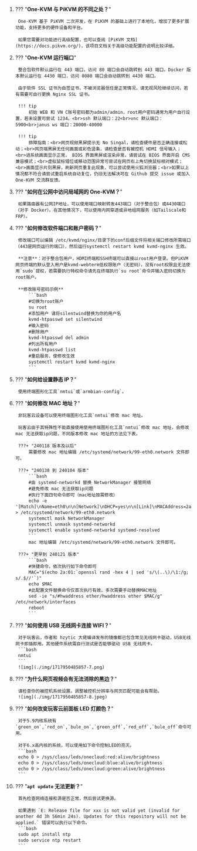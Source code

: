 1. ??? "**One-KVM 与 PiKVM 的不同之处？**"

        One-KVM 基于 PiKVM 二次开发，在 PiKVM 的基础上进行了本地化，增加了更多扩展功能，支持更多的硬件设备和平台。

        如果您需要对功能进行高级配置，也可以查阅 [PiKVM 文档](https://docs.pikvm.org/)，该项目文档关于高级功能配置的说明比较详细。

1. ??? "**One-KVM 运行端口**"

        整合包软件默认运行在 443 端口，访问 80 端口会自动跳转到 443 端口。Docker 版本默认运行在 4430 端口，访问 8080 端口会自动跳转到 4430 端口。

        由于软件 SSL 证书为自签证书，不被浏览器信任是正常情况，请无视风险继续访问，若有需要可自行更换 Nginx SSL 证书。

        !!! tip
            初始 WEB 和 VN C账号密码都为admin/admin，root用户密码通常为用户自行设置，若未设置可尝试 1234。<br>ssh 默认端口：22<br>vnc 默认端口：5900<br>janus ws 端口：20000-40000

        !!! tip
            排障指南：<br>网页视频黑屏提示无 No Singal，请检查硬件是否正确连接或松动；<br>网页端黑屏无任何画面或彩色竖条，请检查是否有被控机 HDMI 信号输入；<br>进系统画面显示正常， BIOS 界面黑屏或渲染异常，请尝试在 BIOS 界面开启 CMS 兼容模式；<br>虚拟鼠标错位或移动范围异常可尝试在网页右上角切换鼠标相对模式；<br>画面显示片刻黑屏，刷新网页重复此现象，可以尝试使用火狐浏览器；<br>如果以上情况都不符合请尝试重启系统自动复位，仍旧无法解决可在 Github 提交 issue 或加入 One-KVM 交流群反馈。


1. ??? "**如何在公网中访问局域网的 One-KVM？**"

        如果路由器有公网IP地址，可以使用端口映射转发443端口（对于整合包）或4430端口（对于 Docker）。在其他情况下，可以使用内网穿透或异地组网服务（如Tailscale和FRP）。

1. ??? "**如何修改软件端口和账户密码？**"

        修改端口可以编辑 /etc/kvmd/nginx/目录下的conf后缀文件将相关端口修改所需端口（443是网页运行的端口），然后运行systemctl restart kvmd kvmd-nginx 生效。

        **注意**：对于整合包用户，HDMI终端和SSH终端可以直接以root用户登录。但PiKVM网页终端的默认登入用户是kvmd-webterm低权限账户（无密码），没有root权限且无法使用`sudo`提权，若需要执行特权命令请先在终端执行`su root`命令并输入密码切换为root账户。

        **修改账号密码示例**
            ```bash
            #切换为root账户
            su root
            #添加用户 请将silentwind替换为你的用户名
            kvmd-htpasswd set silentwind
            #输入密码
            #删除用户
            kvmd-htpasswd del admin
            #列出所有用户
            kvmd-htpasswd list
            #重启服务，使修改生效
            systemctl restart kvmd kvmd-nginx
            ```

1. ??? "**如何给设置静态 IP？**"

        使用终端图形化工具`nmtui`或`armbian-config`。

1. ??? "**如何修改 MAC 地址？**"

        非玩客云设备可以使用终端图形化工具`nmtui`修改 mac 地址。

        玩客云由于其特殊性不能直接使用使用终端图形化工具`nmtui`修改 mac 地址，会修改 mac 无法获取ip问题，不同版本修改 mac 地址的方法见下表。

        ???+ "240118 版本及以后"
            需要修改 mac 地址编辑 /etc/systemd/network/99-eth0.network 文件即可。

        ???+ "240138 到 240104 版本"
            ```bash
            #由 systemd-networkd 替换 NetworkManager 接管网络
            #避免修改 mac 无法获取ip问题
            #执行下面四句命令即可（mac地址按需修改）
            echo -e '[Match]\nName=eth0\n\n[Network]\nDHCP=yes\n\n[Link]\nMACAddress=2a:01:3d:ef:b8:e1' > /etc/systemd/network/99-eth0.network
            systemctl mask NetworkManager
            systemctl unmask systemd-networkd
            systemctl enable systemd-networkd systemd-resolved
            ```
            mac 地址编辑 /etc/systemd/network/99-eth0.network 文件即可。

        ???+ "更早到 240121 版本"
            ```bash
            #快捷命令，依次执行如下命令即可
            MAC="$(echo 2a:01:`openssl rand -hex 4 | sed 's/\(..\)/\1:/g; s/.$//'`)"
            echo $MAC
            #此配置文件替换命令仅首次执行有效，多次需要手动替换MAC地址
            sed -ie "s/#hwaddress ether/hwaddress ether $MAC/g" /etc/network/interfaces
            reboot
            ```

1. ??? "**如何使用 USB 无线网卡连接 WIFI？**"

        对于玩客云，作者和 hzytic 大佬编译发布的镜像都已包含常见无线网卡驱动，USB无线网卡即插即用。其他硬件系统需自行测试是否能够驱动 USB 无线网卡。
        ```bash
        nmtui
        ```
        ![img](./img/1717950485857-7.png)


1. ??? "**为什么网页视频会有无法消除的黑边？**"

        请检查你的被控机系统设置。调整被控机分辨率与网页匹配可能会有帮助。
        ![img](./img/1717950485857-8.jpeg)


1. ??? "**如何改变玩客云前面板 LED 灯颜色？**"

        对于5.9内核系统有`green_on`,`red_on`,`bule_on`,`green_off`,`red_off`,`bule_off`命令可用。

        对于6.x高内核的系统，可以使用如下命令控制LED的亮灭。
        ```bash
        echo 0 > /sys/class/leds/onecloud:red:alive/brightness
        echo 0 > /sys/class/leds/onecloud:blue:alive/brightness
        echo 0 > /sys/class/leds/onecloud:green:alive/brightness
        ```

1. ??? "**`apt update` 无法更新？**"

        首先检查网络连接和源是否正常，然后尝试更换源。

        如果遇到 `E: Release file for xxx is not valid yet (invalid for another 4d 3h 56min 24s). Updates for this repository will not be applied.` 错误可以执行以下命令。
        ```bash
        sudo apt install ntp 
        sudo service ntp restart 
        ```
